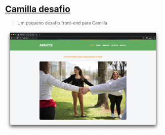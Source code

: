 # [Camilla desafio](https://camilla-desafio.netlify.app/)

> Um pequeno desafio front-end para Camilla

![Screenshot - Um pequeno desafio front-end para Camilla](./screenshot.png)

